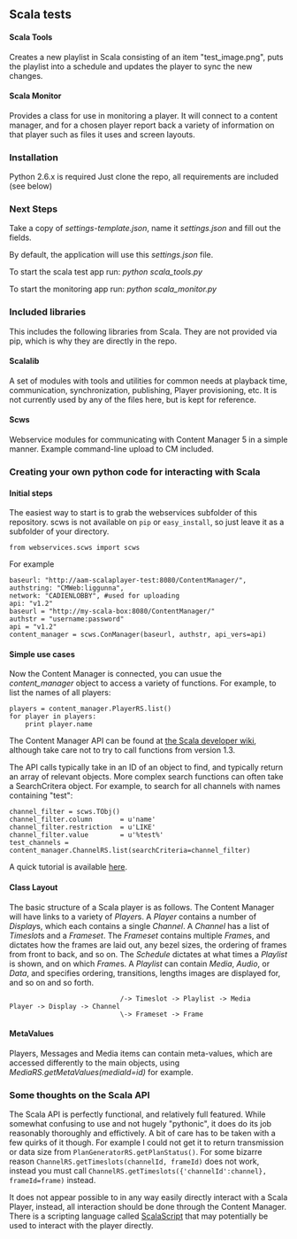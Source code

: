 ## Scala tests

#### Scala Tools
Creates a new playlist in Scala consisting of an item "test_image.png", puts the playlist into a schedule and updates the player to sync the new changes.

#### Scala Monitor
Provides a class for use in monitoring a player. It will connect to a content manager, and for a chosen player report
back a variety of information on that player such as files it uses and screen layouts.

### Installation

Python 2.6.x is required
Just clone the repo, all requirements are included (see below)

### Next Steps

Take a copy of *settings-template.json*, name it *settings.json* and fill out the fields.

By default, the application will use this *settings.json* file.

To start the scala test app run:
*python scala_tools.py*

To start the monitoring app run:
*python scala_monitor.py*

### Included libraries

This includes the following libraries from Scala. They are not provided via pip, which is why they are directly in the repo.

#### Scalalib

A set of modules with tools and utilities for common needs at playback
time, communication, synchronization, publishing, Player provisioning, etc.
It is not currently used by any of the files here, but is kept for reference.

#### Scws

Webservice modules for communicating with Content Manager 5 in a simple
manner.  Example command-line upload to CM included.


### Creating your own python code for interacting with Scala

#### Initial steps

The easiest way to start is to grab the webservices subfolder of this repository. scws is not available on `pip` or `easy_install`, so just leave it as a subfolder of your directory.

    from webservices.scws import scws

For example

    baseurl: "http://aam-scalaplayer-test:8080/ContentManager/",
    authstring: "CMWeb:liggunna",
    network: "CADIENLOBBY", #used for uploading
    api: "v1.2"
    baseurl = "http://my-scala-box:8080/ContentManager/"
    authstr = "username:password"
    api = "v1.2"
    content_manager = scws.ConManager(baseurl, authstr, api_vers=api)

#### Simple use cases

Now the Content Manager is connected, you can usue the *content_manager* object to access a variety of functions. For example, to list the names of all players:

    players = content_manager.PlayerRS.list()
    for player in players:
        print player.name

The Content Manager API can be found at [the Scala developer wiki](https://developer.scala.com/dev/index.php/API_version_main), although take care not to
try to call functions from version 1.3.

The API calls typically take in an ID of an object to find, and typically return an array of relevant objects. More complex search functions can often take a SearchCritera object.
For example, to search for all channels with names containing "test":

    channel_filter = scws.TObj()
    channel_filter.column       = u'name'
    channel_filter.restriction  = u'LIKE'
    channel_filter.value        = u'%test%'
    test_channels = content_manager.ChannelRS.list(searchCriteria=channel_filter)

A quick tutorial is available [here](https://developer.scala.com/dev/index.php/WebServicesTutorial_python_mike).

#### Class Layout
The basic structure of a Scala player is as follows. The Content Manager will have links to a variety of *Player*s. A *Player* contains a number of *Display*s, which each contains a single *Channel*. A *Channel* has a list of *Timeslot*s and a *Frameset*. The *Frameset* contains multiple *Frame*s, and dictates how the frames are laid out, any bezel sizes, the ordering of frames from front to back, and so on. The *Schedule* dictates at what times a *Playlist* is shown, and on which *Frame*s. A *Playlist* can contain *Media*, *Audio*, or *Data*, and specifies ordering, transitions, lengths images are displayed for, and so on and so forth.

                                /-> Timeslot -> Playlist -> Media
    Player -> Display -> Channel
                                \-> Frameset -> Frame

#### MetaValues
Players, Messages and Media items can contain meta-values, which are accessed differently to the main objects, using *MediaRS.getMetaValues(mediaId=id)* for example.


### Some thoughts on the Scala API

The Scala API is perfectly functional, and relatively full featured. While somewhat confusing to use and not hugely "pythonic", it does do its job reasonably thoroughly and effictively. A bit of care has to be taken with a few quirks of it though. For example I could not get it to return transmission or data size from `PlanGeneratorRS.getPlanStatus()`. For some bizarre reason `ChannelRS.getTimeslots(channelId, frameId)` does not work, instead you must call `ChannelRS.getTimeslots({'channelId':channel}, frameId=frame)` instead.

It does not appear possible to in any way easily directly interact with a Scala Player, instead, all interaction should be done through the Content Manager. There is a scripting language called [ScalaScript](https://developer.scala.com/dev/index.php/ScalaScript_Language) that may potentially be used to interact with the player directly.
